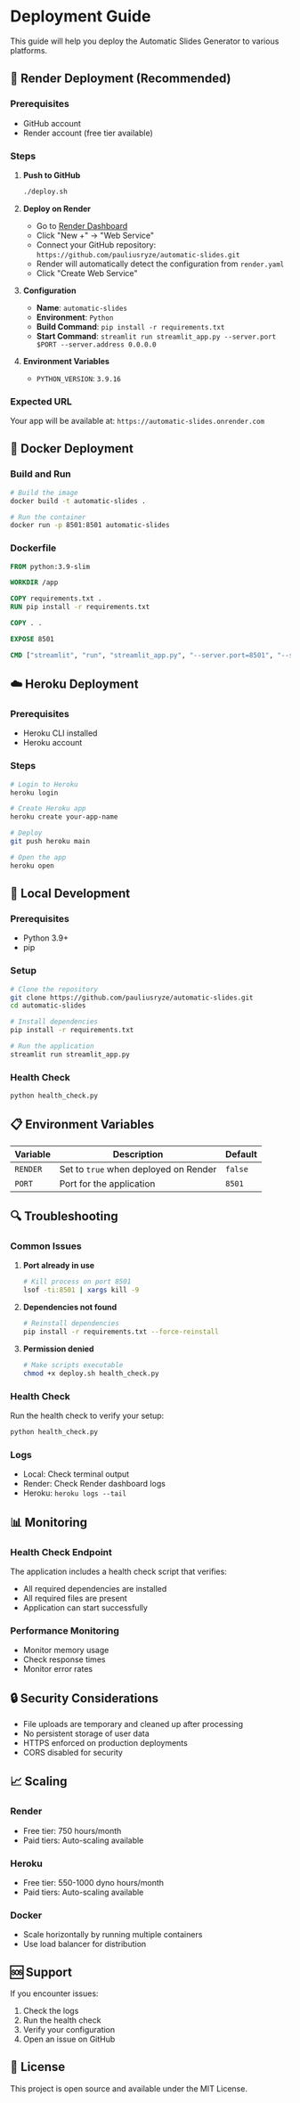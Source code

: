 # Deployment Guide

This guide will help you deploy the Automatic Slides Generator to various platforms.

## 🚀 Render Deployment (Recommended)

### Prerequisites
- GitHub account
- Render account (free tier available)

### Steps

1. **Push to GitHub**
   ```bash
   ./deploy.sh
   ```

2. **Deploy on Render**
   - Go to [Render Dashboard](https://dashboard.render.com)
   - Click "New +" → "Web Service"
   - Connect your GitHub repository: `https://github.com/pauliusryze/automatic-slides.git`
   - Render will automatically detect the configuration from `render.yaml`
   - Click "Create Web Service"

3. **Configuration**
   - **Name**: `automatic-slides`
   - **Environment**: `Python`
   - **Build Command**: `pip install -r requirements.txt`
   - **Start Command**: `streamlit run streamlit_app.py --server.port $PORT --server.address 0.0.0.0`

4. **Environment Variables**
   - `PYTHON_VERSION`: `3.9.16`

### Expected URL
Your app will be available at: `https://automatic-slides.onrender.com`

## 🐳 Docker Deployment

### Build and Run
```bash
# Build the image
docker build -t automatic-slides .

# Run the container
docker run -p 8501:8501 automatic-slides
```

### Dockerfile
```dockerfile
FROM python:3.9-slim

WORKDIR /app

COPY requirements.txt .
RUN pip install -r requirements.txt

COPY . .

EXPOSE 8501

CMD ["streamlit", "run", "streamlit_app.py", "--server.port=8501", "--server.address=0.0.0.0"]
```

## ☁️ Heroku Deployment

### Prerequisites
- Heroku CLI installed
- Heroku account

### Steps
```bash
# Login to Heroku
heroku login

# Create Heroku app
heroku create your-app-name

# Deploy
git push heroku main

# Open the app
heroku open
```

## 🔧 Local Development

### Prerequisites
- Python 3.9+
- pip

### Setup
```bash
# Clone the repository
git clone https://github.com/pauliusryze/automatic-slides.git
cd automatic-slides

# Install dependencies
pip install -r requirements.txt

# Run the application
streamlit run streamlit_app.py
```

### Health Check
```bash
python health_check.py
```

## 📋 Environment Variables

| Variable | Description | Default |
|----------|-------------|---------|
| `RENDER` | Set to `true` when deployed on Render | `false` |
| `PORT` | Port for the application | `8501` |

## 🔍 Troubleshooting

### Common Issues

1. **Port already in use**
   ```bash
   # Kill process on port 8501
   lsof -ti:8501 | xargs kill -9
   ```

2. **Dependencies not found**
   ```bash
   # Reinstall dependencies
   pip install -r requirements.txt --force-reinstall
   ```

3. **Permission denied**
   ```bash
   # Make scripts executable
   chmod +x deploy.sh health_check.py
   ```

### Health Check
Run the health check to verify your setup:
```bash
python health_check.py
```

### Logs
- Local: Check terminal output
- Render: Check Render dashboard logs
- Heroku: `heroku logs --tail`

## 📊 Monitoring

### Health Check Endpoint
The application includes a health check script that verifies:
- All required dependencies are installed
- All required files are present
- Application can start successfully

### Performance Monitoring
- Monitor memory usage
- Check response times
- Monitor error rates

## 🔒 Security Considerations

- File uploads are temporary and cleaned up after processing
- No persistent storage of user data
- HTTPS enforced on production deployments
- CORS disabled for security

## 📈 Scaling

### Render
- Free tier: 750 hours/month
- Paid tiers: Auto-scaling available

### Heroku
- Free tier: 550-1000 dyno hours/month
- Paid tiers: Auto-scaling available

### Docker
- Scale horizontally by running multiple containers
- Use load balancer for distribution

## 🆘 Support

If you encounter issues:
1. Check the logs
2. Run the health check
3. Verify your configuration
4. Open an issue on GitHub

## 📝 License

This project is open source and available under the MIT License. 